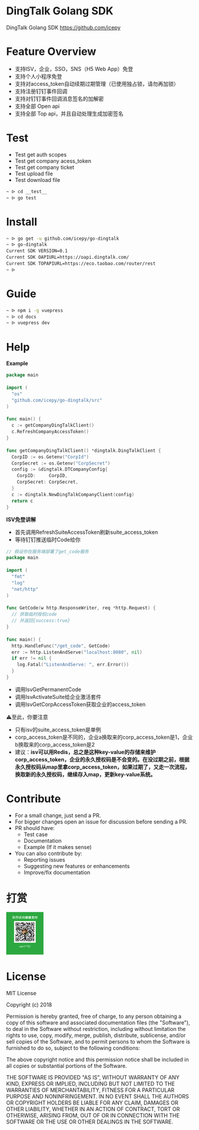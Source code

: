 # DingTalk Golang SDK

DingTalk Golang SDK https://github.com/icepy

# Feature Overview

- 支持ISV，企业，SSO，SNS（H5 Web App）免登
- 支持个人小程序免登
- 支持对access_token自动续期过期管理（已使用独占锁，请勿再加锁）
- 支持注册钉钉事件回调
- 支持对钉钉事件回调消息签名的加解密
- 支持全部 Open api
- 支持全部 Top api，并且自动处理生成加密签名

# Test

- Test get auth scopes
- Test get company acess_token
- Test get company ticket
- Test upload file
- Test download file

```bash
~ ᐅ cd __test__
~ ᐅ go test
```

# Install

```bash
~ ᐅ go get -u github.com/icepy/go-dingtalk
~ ᐅ go-dingtalk
Current SDK VERSION=0.1
Current SDK OAPIURL=https://oapi.dingtalk.com/
Current SDK TOPAPIURL=https://eco.taobao.com/router/rest
~ ᐅ
```

# Guide

```bash
~ ᐅ npm i -g vuepress
~ ᐅ cd docs
~ ᐅ vuepress dev
```

# Help

**Example**

```go
package main

import (
  "os"
  "github.com/icepy/go-dingtalk/src"
)

func main() {
  c := getCompanyDingTalkClient()
  c.RefreshCompanyAccessToken()
}

func getCompanyDingTalkClient() *dingtalk.DingTalkClient {
  CorpID := os.Getenv("CorpId")
  CorpSecret := os.Getenv("CorpSecret")
  config := &dingtalk.DTCompanyConfig{
    CorpID:     CorpID,
    CorpSecret: CorpSecret,
  }
  c := dingtalk.NewDingTalkCompanyClient(config)
  return c
}

```

**ISV免登讲解**

- 首先调用RefreshSuiteAccessToken刷新suite_access_token
- 等待钉钉推送临时Code给你

```go
// 假设你在服务端部署了get_code服务
package main

import (
  "fmt"
  "log"
  "net/http"
)

func GetCode(w http.ResponseWriter, req *http.Request) {
  // 获取临时授权code
  // 并返回{success:true}
}

func main() {
  http.HandleFunc("/get_code", GetCode)
  err := http.ListenAndServe("localhost:8080", nil)
  if err != nil {
    log.Fatal("ListenAndServe: ", err.Error())
  }
}
```
- 调用IsvGetPermanentCode
- 调用IsvActivateSuite给企业激活套件
- 调用IsvGetCorpAccessToken获取企业的access_token

⚠️至此，你要注意

- 只有isv的suite_access_token是单例
- corp_access_token是不同的，企业a换取来的corp_access_token是1，企业b换取来的corp_access_token是2
- 建议：**isv可以用Redis，总之是这种key-value的存储来维护corp_access_token，企业的永久授权码是不会变的。在没过期之前，根据永久授权码从map里拿corp_access_token，如果过期了，又走一次流程，换取新的永久授权码，继续存入map，更新key-value系统。**

# Contribute

- For a small change, just send a PR.
- For bigger changes open an issue for discussion before sending a PR.
- PR should have:
  - Test case
  - Documentation
  - Example (If it makes sense)
- You can also contribute by:
  - Reporting issues
  - Suggesting new features or enhancements
  - Improve/fix documentation

# 打赏

<div align="left">
  <img width="100" heigth="100" src="docs/weixin.png">
</div>

# License

MIT License

Copyright (c) 2018 

Permission is hereby granted, free of charge, to any person obtaining a copy
of this software and associated documentation files (the "Software"), to deal
in the Software without restriction, including without limitation the rights
to use, copy, modify, merge, publish, distribute, sublicense, and/or sell
copies of the Software, and to permit persons to whom the Software is
furnished to do so, subject to the following conditions:

The above copyright notice and this permission notice shall be included in all
copies or substantial portions of the Software.

THE SOFTWARE IS PROVIDED "AS IS", WITHOUT WARRANTY OF ANY KIND, EXPRESS OR
IMPLIED, INCLUDING BUT NOT LIMITED TO THE WARRANTIES OF MERCHANTABILITY,
FITNESS FOR A PARTICULAR PURPOSE AND NONINFRINGEMENT. IN NO EVENT SHALL THE
AUTHORS OR COPYRIGHT HOLDERS BE LIABLE FOR ANY CLAIM, DAMAGES OR OTHER
LIABILITY, WHETHER IN AN ACTION OF CONTRACT, TORT OR OTHERWISE, ARISING FROM,
OUT OF OR IN CONNECTION WITH THE SOFTWARE OR THE USE OR OTHER DEALINGS IN THE
SOFTWARE.
